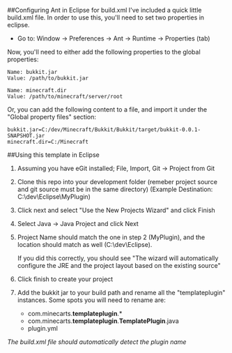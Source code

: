 ##Configuring Ant in Eclipse for build.xml
I've included a quick little build.xml file. In order to use this, you'll need to set two properties in eclipse.

-  Go to: Window -> Preferences -> Ant -> Runtime -> Properties (tab)

Now, you'll need to either add the following properties to the global properties:

    Name: bukkit.jar 
    Value: /path/to/bukkit.jar

    Name: minecraft.dir
    Value: /path/to/minecraft/server/root

Or, you can add the following content to a file, and import it under the "Global property files" section:

    bukkit.jar=C:/dev/Minecraft/Bukkit/Bukkit/target/bukkit-0.0.1-SNAPSHOT.jar
    minecraft.dir=C:/Minecraft
  
##Using this template in Eclipse

1.  Assuming you have eGit installed; File, Import, Git -> Project from Git
2.  Clone this repo into your development folder (remeber project source and git source must be in the same directory) (Example Destination: C:\dev\Eclipse\MyPlugin)
3.  Click next and select "Use the New Projects Wizard" and click Finish
4.  Select Java -> Java Project and click Next
5.  Project Name should match the one in step 2 (MyPlugin), and the location should match as well (C:\dev\Eclipse).
    
    If you did this correctly, you should see "The wizard will automatically configure the JRE and the project layout based on the existing source"

6.  Click finish to create your project
7.  Add the bukkit jar to your build path and rename all the "templateplugin" instances. Some spots you will need to rename are:
     -  com.minecarts.__templateplugin__.*
     -  com.minecarts.__templateplugin__.__TemplatePlugin__.java
     -  plugin.yml
 
*The build.xml file should automatically detect the plugin name*


